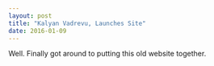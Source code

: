 ```yaml
---
layout: post
title: "Kalyan Vadrevu, Launches Site"
date: 2016-01-09
---
```


Well. Finally got around to putting this old website together. 
